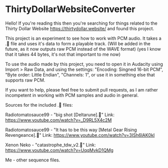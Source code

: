# ThirtyDollarWebsiteConverter

Hello! If you're reading this then you're searching for things related to the Thirty Dollar Website https://thirtydollar.website/ and found this project. 

This project is an experiment to see how to work with PCM audio. It takes a .🗿 file and uses it's data to form a playable track. 
(Will be added in the future, as it now outputs raw PCM instead of the WAVE format) (yes I know that it takes 44 bytes, it's not that important to me now)

To use the audio made by this project, you need to open it in Audacity using Import > Raw Data, and using the settings: 
"Encoding: Singned 16-bit PCM", "Byte order: Little Endian", "Channels: 1", or use it in something else that supports raw PCM.
 
If you want to help, please feel free to submit pull requests, as I am rather incompetent in working with PCM samples and audio in general.


Sources for the included .🗿 files:

Radiotomatosauce99 - "big shot [Deltarune].🗿" Link: https://www.youtube.com/watch?v=_D9RL5X4c2M

Radiotomatosauce99 - "It has to be this way [Metal Gear Rising Revengeance].🗿" Link: https://www.youtube.com/watch?v=3ISh6lAK0kI

Xenon Neko - "catastrophe_tdw_v2.🗿" Link: https://www.youtube.com/watch?v=UqqMvkD1QMg

Me - other sequence files.
